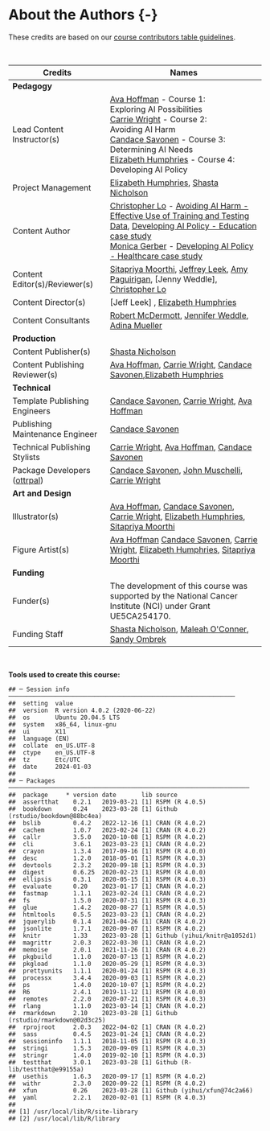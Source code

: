 
# About the Authors {-}

These credits are based on our [course contributors table guidelines](https://www.ottrproject.org/more_features.html#giving-credits-to-contributors).

&nbsp;
&nbsp;

|Credits|Names|
|-------|-----|
|**Pedagogy**||
|Lead Content Instructor(s)|[Ava Hoffman] - Course 1: <br> Exploring AI Possibilities <br> [Carrie Wright] - Course 2: <br> Avoiding AI Harm <br> [Candace Savonen] - Course 3: <br> Determining AI Needs <br> [Elizabeth Humphries] - Course 4:<br>  Developing AI Policy <br>|
|Project Management| [Elizabeth Humphries], [Shasta Nicholson]|
|Content Author| [Christopher Lo] - [Avoiding AI Harm - Effective Use of Training and Testing Data](https://hutchdatascience.org/AI_for_Decision_Makers/effective-use-of-training-and-testing-data.html), [Developing AI Policy - Education case study](https://hutchdatascience.org/AI_for_Decision_Makers/ai-acts-orders-and-regulations.html#education) <br> [Monica Gerber] - [Developing AI Policy - Healthcare case study](https://hutchdatascience.org/AI_for_Decision_Makers/ai-acts-orders-and-regulations.html#healthcare) |
|Content Editor(s)/Reviewer(s) | [Sitapriya Moorthi], [Jeffrey Leek], [Amy Paguirigan], [Jenny Weddle], [Christopher Lo]|
|Content Director(s) |[Jeff Leek] , [Elizabeth Humphries] |
|Content Consultants | [Robert McDermott], [Jennifer Weddle], [Adina Mueller]|
|**Production**||
|Content Publisher(s)| [Shasta Nicholson]|
|Content Publishing Reviewer(s)| [Ava Hoffman], [Carrie Wright], [Candace Savonen],[Elizabeth Humphries] |
|**Technical**||
|Template Publishing Engineers|[Candace Savonen], [Carrie Wright], [Ava Hoffman]|
|Publishing Maintenance Engineer|[Candace Savonen]|
|Technical Publishing Stylists|[Carrie Wright], [Ava Hoffman], [Candace Savonen]|
|Package Developers ([ottrpal]) | [Candace Savonen], [John Muschelli], [Carrie Wright]|
|**Art and Design**||
|Illustrator(s)| [Ava Hoffman], [Candace Savonen], [Carrie Wright], [Elizabeth Humphries], [Sitapriya Moorthi]|
|Figure Artist(s)|[Ava Hoffman] [Candace Savonen], [Carrie Wright], [Elizabeth Humphries], [Sitapriya Moorthi]|
|**Funding**||
|Funder(s)| The development of this course was supported by the National Cancer Institute (NCI) under Grant UE5CA254170.|
|Funding Staff| [Shasta Nicholson], [Maleah O'Conner], [Sandy Ombrek]|

&nbsp;

**Tools used to create this course:**


```
## ─ Session info ───────────────────────────────────────────────────────────────
##  setting  value                       
##  version  R version 4.0.2 (2020-06-22)
##  os       Ubuntu 20.04.5 LTS          
##  system   x86_64, linux-gnu           
##  ui       X11                         
##  language (EN)                        
##  collate  en_US.UTF-8                 
##  ctype    en_US.UTF-8                 
##  tz       Etc/UTC                     
##  date     2024-01-03                  
## 
## ─ Packages ───────────────────────────────────────────────────────────────────
##  package     * version date       lib source                            
##  assertthat    0.2.1   2019-03-21 [1] RSPM (R 4.0.5)                    
##  bookdown      0.24    2023-03-28 [1] Github (rstudio/bookdown@88bc4ea) 
##  bslib         0.4.2   2022-12-16 [1] CRAN (R 4.0.2)                    
##  cachem        1.0.7   2023-02-24 [1] CRAN (R 4.0.2)                    
##  callr         3.5.0   2020-10-08 [1] RSPM (R 4.0.2)                    
##  cli           3.6.1   2023-03-23 [1] CRAN (R 4.0.2)                    
##  crayon        1.3.4   2017-09-16 [1] RSPM (R 4.0.0)                    
##  desc          1.2.0   2018-05-01 [1] RSPM (R 4.0.3)                    
##  devtools      2.3.2   2020-09-18 [1] RSPM (R 4.0.3)                    
##  digest        0.6.25  2020-02-23 [1] RSPM (R 4.0.0)                    
##  ellipsis      0.3.1   2020-05-15 [1] RSPM (R 4.0.3)                    
##  evaluate      0.20    2023-01-17 [1] CRAN (R 4.0.2)                    
##  fastmap       1.1.1   2023-02-24 [1] CRAN (R 4.0.2)                    
##  fs            1.5.0   2020-07-31 [1] RSPM (R 4.0.3)                    
##  glue          1.4.2   2020-08-27 [1] RSPM (R 4.0.5)                    
##  htmltools     0.5.5   2023-03-23 [1] CRAN (R 4.0.2)                    
##  jquerylib     0.1.4   2021-04-26 [1] CRAN (R 4.0.2)                    
##  jsonlite      1.7.1   2020-09-07 [1] RSPM (R 4.0.2)                    
##  knitr         1.33    2023-03-28 [1] Github (yihui/knitr@a1052d1)      
##  magrittr      2.0.3   2022-03-30 [1] CRAN (R 4.0.2)                    
##  memoise       2.0.1   2021-11-26 [1] CRAN (R 4.0.2)                    
##  pkgbuild      1.1.0   2020-07-13 [1] RSPM (R 4.0.2)                    
##  pkgload       1.1.0   2020-05-29 [1] RSPM (R 4.0.3)                    
##  prettyunits   1.1.1   2020-01-24 [1] RSPM (R 4.0.3)                    
##  processx      3.4.4   2020-09-03 [1] RSPM (R 4.0.2)                    
##  ps            1.4.0   2020-10-07 [1] RSPM (R 4.0.2)                    
##  R6            2.4.1   2019-11-12 [1] RSPM (R 4.0.0)                    
##  remotes       2.2.0   2020-07-21 [1] RSPM (R 4.0.3)                    
##  rlang         1.1.0   2023-03-14 [1] CRAN (R 4.0.2)                    
##  rmarkdown     2.10    2023-03-28 [1] Github (rstudio/rmarkdown@02d3c25)
##  rprojroot     2.0.3   2022-04-02 [1] CRAN (R 4.0.2)                    
##  sass          0.4.5   2023-01-24 [1] CRAN (R 4.0.2)                    
##  sessioninfo   1.1.1   2018-11-05 [1] RSPM (R 4.0.3)                    
##  stringi       1.5.3   2020-09-09 [1] RSPM (R 4.0.3)                    
##  stringr       1.4.0   2019-02-10 [1] RSPM (R 4.0.3)                    
##  testthat      3.0.1   2023-03-28 [1] Github (R-lib/testthat@e99155a)   
##  usethis       1.6.3   2020-09-17 [1] RSPM (R 4.0.2)                    
##  withr         2.3.0   2020-09-22 [1] RSPM (R 4.0.2)                    
##  xfun          0.26    2023-03-28 [1] Github (yihui/xfun@74c2a66)       
##  yaml          2.2.1   2020-02-01 [1] RSPM (R 4.0.3)                    
## 
## [1] /usr/local/lib/R/site-library
## [2] /usr/local/lib/R/library
```

<!-- Author information -->

[John Muschelli]: https://johnmuschelli.com/
[Candace Savonen]: https://www.cansavvy.com/
[Carrie Wright]: https://carriewright11.github.io/
[Ava Hoffman]: https://www.avahoffman.com/
[Jeffrey Leek]: https://jtleek.com/
[Christopher Lo]: https://www.linkedin.com/in/christopher-lo-23316221b
[Shasta Nicholson]: https://www.linkedin.com/in/shastanicholson
[Sandy Ombrek]: https://www.linkedin.com/in/sandy-ormbrek-1410b113
[Elizabeth Humphries]: https://www.linkedin.com/in/elizabeth-humphries-61202a103/
[Christopher Lo]: https://www.linkedin.com/in/christopher-lo-23316221b/
[Sitapriya Moorthi]: https://www.linkedin.com/in/sitapriyamoorthi/
[Jennifer Weddle]: https://hutchdatascience.org/ourteam/
[Robert McDermott]: https://www.linkedin.com/in/robert-mcdermott-a77b9011/
[Adina Mueller]: https://www.linkedin.com/in/adina-mueller-575aaa/
[Maleah O'Conner]: https://hutchdatascience.org/ourteam/
[Monica Gerber]: https://www.monicagerber.com/
[Amy Paguirigan]: https://amypag.com/

<!-- Links -->

[ottrpal]: https://github.com/jhudsl/ottrpal
[Fred Hutchinson Cancer Center]:https://www.fredhutch.org/

<!-- Fill out this table using these instructions: https://github.com/jhudsl/OTTR_Template/wiki/How-to-give-credits

For JHU courses, You will need to add Ira as a credit:

|Content Publisher|[Ira Gooding]|
...
[Ira Gooding]: https://publichealth.jhu.edu/faculty/4130/ira-gooding
-->
